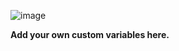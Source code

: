 ![image](https://github.com/user-attachments/assets/9386863d-b683-4151-9a88-320d5edd6c39)

**Add your own custom variables here.**
